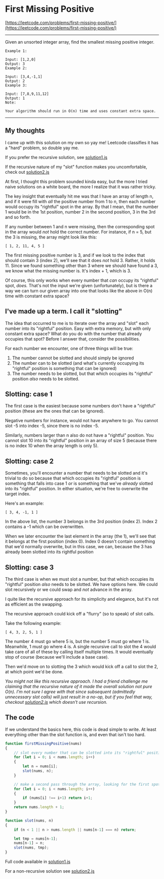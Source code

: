 # First Missing Positive

[https://leetcode.com/problems/first-missing-positive/](https://leetcode.com/problems/first-missing-positive/)

---
Given an unsorted integer array, find the smallest missing positive integer.

```
Example 1:

Input: [1,2,0]
Output: 3
Example 2:

Input: [3,4,-1,1]
Output: 2
Example 3:

Input: [7,8,9,11,12]
Output: 1
Note:

Your algorithm should run in O(n) time and uses constant extra space.
```
---

## My thoughts
I came up with this solution on my own so yay me!  Leetcode classifies it has a "hard" problem, so double yay me.

If you prefer the recursive solution, see [solution1.js](solultion1.js)

If the recursive nature of my "slot" function makes you uncomfortable, check out [solution2.js](solution2.js)

At first, I thought this problem sounded kinda easy, but the more I tried naive solutions on a white board, the more I realize that it was rather tricky.

The key insight that eventually hit me was that I have an array of length n, and if it were fill with *all* the positive number from 1 to n, then each number would occupy its "rightful" spot in the array.  By that I mean, that the number 1 would be in the 1st position, number 2 in the second position, 3 in the 3rd and so forth.

If any number between 1 and n were missing, then the corresponding spot in the array would *not* hold the correct number.  For instance, if n = 5, but the 3 is missing, the array might look like this:

```
[ 1, 2, 11, 4, 5 ]
```

The first missing positive number is 3, and if we look to the index that should contain 3 (index 2), we'll see that it does *not* hold 3.  Rather, it holds 11. Since we found something other than 3 where we should have found a 3, we know what the missing number is. It's index + 1, which is 3.

Of course, this only works when every number that *can* occupy its "rightful" spot, *does.* That's not the input we're given (unfortunately), but is there a way we can turn our given array into one that looks like the above in O(n) time with constant extra space?

## I've made up a term. I call it "slotting"

The idea that occurred to me is to iterate over the array and "slot" each number into its "rightful" position. Easy with extra memory, but with only constant extra space?  What do you do with the number that already occupies that spot?  Before I answer that, consider the possibilities.

For each number we encounter, one of three things will be true:

1. The number cannot be slotted and should simply be ignored
2. The number can to be slotted (and what's currently occupying its "rightful" position is something that can be ignored)
3. The number needs to be slotted, but that which occupies its "rightful" position *also* needs to be slotted.

## Slotting: case 1
The first case is the easiest because some numbers don't have a "rightful" position (these are the ones that can be ignored).

Negative numbers for instance, would not have anywhere to go. You cannot slot -5 into index -5, since there is no index -5.

Similarly, numbers larger than n also do not have a "rightful" position. You cannot slot 10 into its "rightful" position in an array of size 5 (because there is no index 10 when the array length is only 5).

## Slotting: case 2

Sometimes, you'll encounter a number that needs to be slotted and it's trivial to do so because that which occupies its "rightful" position is something that falls into case 1 *or* is something that we've *already* slotted into its "rightful" position.  In either situation, we're free to overwrite the target index.

Here's an example:

```
[ 3, 4, -1, 1 ]
```

In the above list, the number 3 belongs in the 3rd position (index 2).  Index 2 contains a -1 which can be overwritten.

When we later encounter the last element in the array (the 1), we'll see that it belongs at the first position (index 0). Index 0 doesn't contain something that we'd normally overwrite, but in this case, we can, because the 3 has already been slotted into its rightful position

## Slotting: case 3

The third case is when we must slot a number, but that which occupies its "rightful" position *also* needs to be slotted. We have options here. We could slot recursively or we could swap and *not* advance in the array.

I quite like the recursive approach for its simplicity and elegance, but it's not as efficient as the swapping.

The recursive approach could kick off a "flurry" (so to speak) of slot calls.

Take the following example:

```
[ 4, 3, 2, 5, 1 ]
```

The number 4 must go where 5 is, but the number 5 must go where 1 is. Meanwhile, 1 must go where 4 is. A single recursive call to slot the 4 would take care of all of these by calling itself multiple times. It would eventually stop of course (because we'll include a base case).

Then we'd move on to slotting the 3 which would kick off a call to slot the 2, at which point we'd be done.

*You might not like this recursive approach. I had a friend challenge me claiming that the recursive nature of it made the overall solution not pure O(n). I'm not sure I agree with that since subsequent (admittedly unnecessary slot calls) will just result in a no-op, but if you feel that way, checkout [solution2.js](solution2.js) which doesn't use recursion.*

## The code

If we understand the basics here, this code is dead simple to write. At least everything other than the slot function is, and even that isn't too hard.

```javascript
function firstMissingPositive(nums)
{
	// slot every number that can be slotted into its "rightful" position
	for (let i = 0; i < nums.length; i++)
	{
		let n = nums[i];
		slot(nums, n);
	}

	// make a second pass through the array, looking for the first spot that doesn't hold the correct number
	for (let i = 0; i < nums.length; i++)
	{
		if (nums[i] !== i+1) return i+1;
	}
	return nums.length + 1;
}

function slot(nums, n)
{
	if (n < 1 || n > nums.length || nums[n-1] === n) return;

	let tmp = nums[n-1];
	nums[n-1] = n;
	slot(nums, tmp);
}
```

Full code available in [solution1.js](solution1.js)

For a non-recursive solution see [solution2.js](solution2.js)
